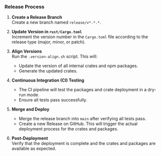 ### Release Process

1. **Create a Release Branch**  
   Create a new branch named `release/v*.*.*`.

2. **Update Version in `rust/Cargo.toml`**  
   Increment the version number in the `Cargo.toml` file according to the release type (major, minor, or patch).

3. **Align Versions**  
   Run the `.version-align.sh` script. This will:
    - Update the version of all internal crates and npm packages.
    - Generate the updated crates.

4. **Continuous Integration (CI) Testing**
    - The CI pipeline will test the packages and crate deployment in a dry-run mode.
    - Ensure all tests pass successfully.

5. **Merge and Deploy**
    - Merge the release branch into `main` after verifying all tests pass.
    - Create a new Release on GitHub. This will trigger the actual deployment process for the crates and packages.

6. **Post-Deployment**  
   Verify that the deployment is complete and the crates and packages are available as expected.